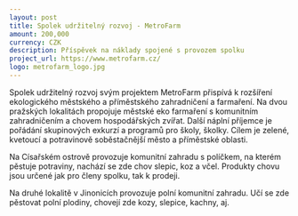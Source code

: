 ```yaml
---
layout: post
title: Spolek udržitelný rozvoj - MetroFarm
amount: 200,000
currency: CZK
description: Příspěvek na náklady spojené s provozem spolku
project_url: https://www.metrofarm.cz/
logo: metrofarm_logo.jpg
---
```

Spolek udržitelný rozvoj svým projektem MetroFarm přispívá k rozšíření ekologického městského a příměstského zahradničení a farmaření. Na dvou pražských lokalitách propojuje městské eko farmaření s komunitním zahradničením a chovem hospodářských zvířat.
Další náplní příjemce je pořádání skupinových exkurzí a programů pro školy, školky. Cílem je zelené, kvetoucí a potravinově soběstačnější město a příměstské oblasti. 

Na Císařském ostrově provozuje komunitní zahradu s políčkem, na kterém pěstuje potraviny, nachází se zde chov slepic, koz a včel. Produkty chovu jsou určené jak pro členy spolku, tak k prodeji. 

Na druhé lokalitě v Jinonicích provozuje polní komunitní zahradu. Učí se zde pěstovat polní plodiny, chovejí zde kozy, slepice,
kachny, aj.
